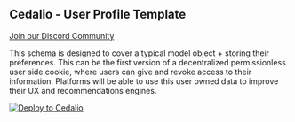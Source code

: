 ## Cedalio - User Profile Template

[Join our Discord Community](https://discord.gg/kSdhmb9UUT)

This schema is designed to cover a typical model object + storing their preferences. This can be the first version of a decentralized permissionless user side cookie, where users can give and revoke access to their information. Platforms will be able to use this user owned data to improve their UX and recommendations engines.

[![Deploy to Cedalio](https://cedalio-static-content.s3.amazonaws.com/deploy-schema-button.png)](https://explorer.cedalio.io?email=github@cedalio.com)
</br>